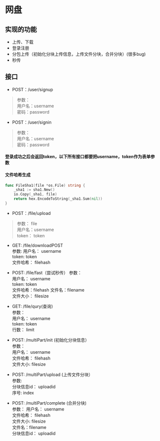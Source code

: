 # 网盘

## 实现的功能
* 上传、下载
* 登录注册
* 分包上传（初始化分块上传信息，上传文件分块，合并分块）(很多bug)
* 秒传

## 接口
* POST：/user/signup
> 参数：   
用户名：username   
密码：password  
* POST：/user/signin
> 参数：             
用户名：username       
密码：password                  

#### 登录成功之后会返回token，以下所有接口都要把username，token作为表单参数
#### 文件哈希生成
```go
func FileSha1(file *os.File) string {
	_sha1 := sha1.New()
	io.Copy(_sha1, file)
	return hex.EncodeToString(_sha1.Sum(nil))
}
```

* POST：/file/upload
> 参数： file  
用户名：username     
token：  token    

* GET: /file/downloadPOST  
参数: 
用户名： username    
token: token  
文件哈希： filehash

* POST: /file/fast（尝试秒传）
参数：   
用户名： username  
token: token  
文件哈希：filehash 
文件名：filename                    
文件大小： filesize                

* GET: /file/qury(查询）                             
参数：                        
用户名： username                           
token: token                        
行数： limit                        

* POST: /multiPart/init (初始化分块信息）                       
参数：                    
用户名： username             
文件哈希： filehash                 
文件大小: filesize                      
                         
             
* POST: /multiPart/upload (上传文件分块）               
参数:      
分块信息id： uploadid   
序号:  index  

                                 
* POST: /multiPart/complete (合并分块)                            
参数：
用户名： username     
文件哈希： filehash     
文件大小: filesize         
文件名：filename   
分块信息id： uploadid               
